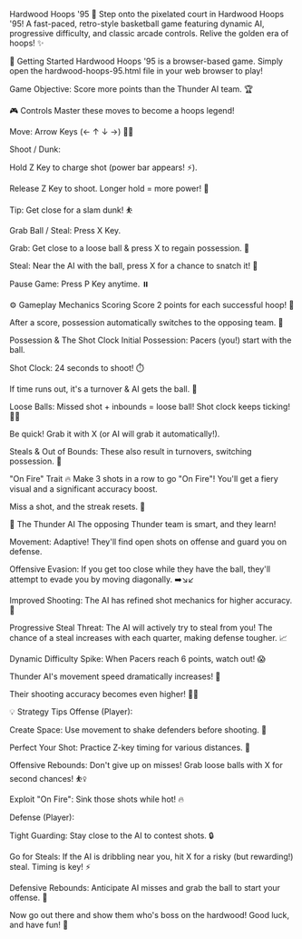 Hardwood Hoops '95 🏀
Step onto the pixelated court in Hardwood Hoops '95! A fast-paced, retro-style basketball game featuring dynamic AI, progressive difficulty, and classic arcade controls. Relive the golden era of hoops! ✨

🚀 Getting Started
Hardwood Hoops '95 is a browser-based game. Simply open the hardwood-hoops-95.html file in your web browser to play!

Game Objective: Score more points than the Thunder AI team. 🏆

🎮 Controls
Master these moves to become a hoops legend!

Move: Arrow Keys (← ↑ ↓ →) 🚶‍♂️

Shoot / Dunk:

Hold Z Key to charge shot (power bar appears! ⚡).

Release Z Key to shoot. Longer hold = more power! 💪

Tip: Get close for a slam dunk! ⛹️

Grab Ball / Steal: Press X Key.

Grab: Get close to a loose ball & press X to regain possession. 🤏

Steal: Near the AI with the ball, press X for a chance to snatch it! 🤫

Pause Game: Press P Key anytime. ⏸️

⚙️ Gameplay Mechanics
Scoring
Score 2 points for each successful hoop! 🎯

After a score, possession automatically switches to the opposing team. 🔄

Possession & The Shot Clock
Initial Possession: Pacers (you!) start with the ball.

Shot Clock: 24 seconds to shoot! ⏱️

If time runs out, it's a turnover & AI gets the ball. 🚨

Loose Balls: Missed shot + inbounds = loose ball! Shot clock keeps ticking! 🏃‍♂️

Be quick! Grab it with X (or AI will grab it automatically!).

Steals & Out of Bounds: These also result in turnovers, switching possession. 🤝

"On Fire" Trait 🔥
Make 3 shots in a row to go "On Fire"! You'll get a fiery visual and a significant accuracy boost.

Miss a shot, and the streak resets. 🥶

🤖 The Thunder AI
The opposing Thunder team is smart, and they learn!

Movement: Adaptive! They'll find open shots on offense and guard you on defense.

Offensive Evasion: If you get too close while they have the ball, they'll attempt to evade you by moving diagonally. ➡️↘️↙️

Improved Shooting: The AI has refined shot mechanics for higher accuracy. 🎯

Progressive Steal Threat: The AI will actively try to steal from you! The chance of a steal increases with each quarter, making defense tougher. 📈

Dynamic Difficulty Spike: When Pacers reach 6 points, watch out! 😱

Thunder AI's movement speed dramatically increases! 💨

Their shooting accuracy becomes even higher! 🎯🎯

💡 Strategy Tips
Offense (Player):

Create Space: Use movement to shake defenders before shooting. 💨

Perfect Your Shot: Practice Z-key timing for various distances. 📏

Offensive Rebounds: Don't give up on misses! Grab loose balls with X for second chances! ⛹️‍♀️

Exploit "On Fire": Sink those shots while hot! 🔥

Defense (Player):

Tight Guarding: Stay close to the AI to contest shots. 🔒

Go for Steals: If the AI is dribbling near you, hit X for a risky (but rewarding!) steal. Timing is key! ⚡

Defensive Rebounds: Anticipate AI misses and grab the ball to start your offense. 🏐

Now go out there and show them who's boss on the hardwood! Good luck, and have fun! 🎉
